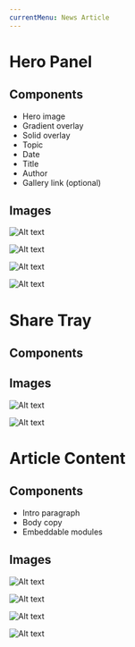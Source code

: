 ```yaml
---
currentMenu: News Article
---
```

Hero Panel
============

Components
-------------
* Hero image
* Gradient overlay
* Solid overlay
* Topic
* Date
* Title
* Author
* Gallery link (optional)


Images
-------------
![Alt text](M31_NewsArticle_Hero_320.png)

![Alt text](M31_NewsArticle_Hero_640.png)

![Alt text](M31_NewsArticle_Hero_1004.png)

![Alt text](M31_NewsArticle_Hero_1366.png)

Share Tray
============

Components
-------------



Images
-------------
![Alt text](R13_ShareTray.png)

![Alt text](R13_ShareTray_640.png)

Article Content
============

Components
-------------
* Intro paragraph
* Body copy
* Embeddable modules


Images
-------------
![Alt text](M32_NewsArticle_Content_320.png)

![Alt text](M32_NewsArticle_Content_640.png)

![Alt text](M32_NewsArticle_Content_1004.png)

![Alt text](M32_NewsArticle_Content_1366.png)